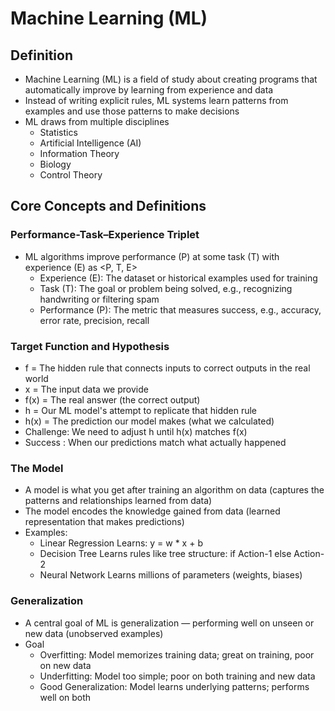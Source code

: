 # Machine Learning (ML)

## Definition
- Machine Learning (ML) is a field of study about creating programs that automatically improve by learning from experience and data
- Instead of writing explicit rules, ML systems learn patterns from examples and use those patterns to make decisions
- ML draws from multiple disciplines
  - Statistics
  - Artificial Intelligence (AI)
  - Information Theory
  - Biology
  - Control Theory

## Core Concepts and Definitions

### Performance-Task–Experience Triplet
- ML algorithms improve performance (P) at some task (T) with experience (E) as <P, T, E>
  - Experience (E): The dataset or historical examples used for training
  - Task (T): The goal or problem being solved, e.g., recognizing handwriting or filtering spam
  - Performance (P): The metric that measures success, e.g., accuracy, error rate, precision, recall

### Target Function and Hypothesis
- f = The hidden rule that connects inputs to correct outputs in the real world
- x = The input data we provide
- f(x) = The real answer (the correct output)
- h = Our ML model's attempt to replicate that hidden rule
- h(x) = The prediction our model makes (what we calculated)
- Challenge: We need to adjust h until h(x) matches f(x)
- Success : When our predictions match what actually happened

### The Model
- A model is what you get after training an algorithm on data (captures the patterns and relationships learned from data)
- The model encodes the knowledge gained from data (learned representation that makes predictions)
- Examples:
  - Linear Regression Learns: y = w * x + b
  - Decision Tree Learns rules like tree structure: if Action-1 else Action-2
  - Neural Network Learns millions of parameters (weights, biases)

### Generalization
- A central goal of ML is generalization — performing well on unseen or new data (unobserved examples)
- Goal
  - Overfitting: Model memorizes training data; great on training, poor on new data
  - Underfitting: Model too simple; poor on both training and new data
  - Good Generalization: Model learns underlying patterns; performs well on both
